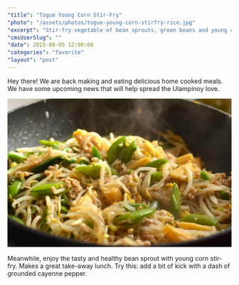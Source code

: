 ```yaml
---
"title": "Togue Young Corn Stir-Fry"
"photo": "/assets/photos/togue-young-corn-stirfry-rice.jpg"
"excerpt": "Stir-fry vegetable of bean sprouts, green beans and young corns with ground pork. Tasty rice toppings that make a great take-away lunch! "
"cmsUserSlug": ""
"date": 2015-08-05 12:00:00
"categories": "favorite"
"layout": "post"
---
```


Hey there! We are back making and eating delicious home cooked meals. We have some upcoming news that will help spread the Ulampinoy love.

![Togue Young Corn cooking in a wok](/assets/photos/togue-young-corn-stirfry-wok.jpg)

Meanwhile, enjoy the tasty and healthy bean sprout with young corn stir-fry. Makes a great take-away lunch. Try this: add a bit of kick with a dash of grounded cayenne pepper.
